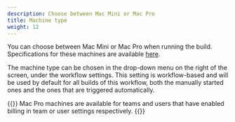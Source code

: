 ```yaml
---
description: Choose between Mac Mini or Mac Pro
title: Machine type
weight: 12
---
```


You can choose between Mac Mini or Mac Pro when running the build. Specifications for these machines are available [here](../releases-and-versions/versions/#hardware). 

The machine type can be chosen in the drop-down menu on the right of the screen, under the workflow settings. This setting is workflow-based and will be used by default for all builds of this workflow, both the manually started ones and the ones that are triggered automatically.

{{<notebox>}}
Mac Pro machines are available for teams and users that have enabled billing in team or user settings respectively.
{{</notebox>}}

